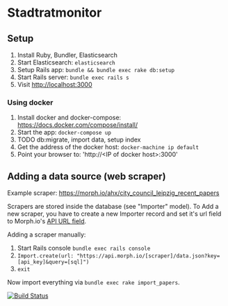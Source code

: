 # Stadtratmonitor

## Setup

1. Install Ruby, Bundler, Elasticsearch
1. Start Elasticsearch: `elasticsearch`
1. Setup Rails app: `bundle && bundle exec rake db:setup`
1. Start Rails server: `bundle exec rails s`
1. Visit [http://localhost:3000](http://localhost:3000)

### Using docker

1. Install docker and docker-compose: https://docs.docker.com/compose/install/
1. Start the app: `docker-compose up`
1. TODO db:migrate, import data, setup index
1. Get the address of the docker host: `docker-machine ip default`
1. Point your browser to: 'http://\<IP of docker host\>:3000'

## Adding a data source (web scraper)
Example scraper: https://morph.io/ahx/city_council_leipzig_recent_papers

Scrapers are stored inside the database (see "Importer" model). To Add a new scraper, you have to create a new Importer record and set it's url field to Morph.io's [API URL field](https://morph.io/documentation/api?scraper=ahx%2Fcity_council_leipzig_recent_papers).

Adding a scraper manually:

1. Start Rails console `bundle exec rails console`
2. `Import.create(url: "https://api.morph.io/[scraper]/data.json?key=[api_key]&query=[sql]")`
3. `exit`

Now import everything via `bundle exec rake import_papers`.

[![Build Status](https://travis-ci.org/CodeforLeipzig/stadtratmonitor.png?branch=master)](https://travis-ci.org/CodeforLeipzig/stadtratmonitor)
